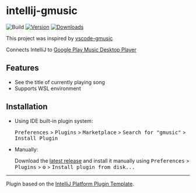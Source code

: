 # intellij-gmusic

![Build](https://github.com/accelforce/intellij-gmusic/workflows/Build/badge.svg)
[![Version](https://img.shields.io/jetbrains/plugin/v/14996-gmusic.svg)](https://plugins.jetbrains.com/plugin/14996-gmusic)
[![Downloads](https://img.shields.io/jetbrains/plugin/d/14996-gmusic.svg)](https://plugins.jetbrains.com/plugin/14996-gmusic)

This project was inspired by [vscode-gmusic](https://github.com/nickthegroot/vscode-gmusic)

<!-- Plugin description -->
Connects IntelliJ to [Google Play Music Desktop Player](https://googleplaymusicdesktopplayer.com/)

## Features
* See the title of currently playing song
* Supports WSL environment
<!-- Plugin description end -->

## Installation

- Using IDE built-in plugin system:
  
  <kbd>Preferences</kbd> > <kbd>Plugins</kbd> > <kbd>Marketplace</kbd> > <kbd>Search for "gmusic"</kbd> >
  <kbd>Install Plugin</kbd>
  
- Manually:

  Download the [latest release](https://github.com/accelforce/intellij-gmusic/releases/latest) and install it manually using
  <kbd>Preferences</kbd> > <kbd>Plugins</kbd> > <kbd>⚙️</kbd> > <kbd>Install plugin from disk...</kbd>


---
Plugin based on the [IntelliJ Platform Plugin Template][template].

[template]: https://github.com/JetBrains/intellij-platform-plugin-template
